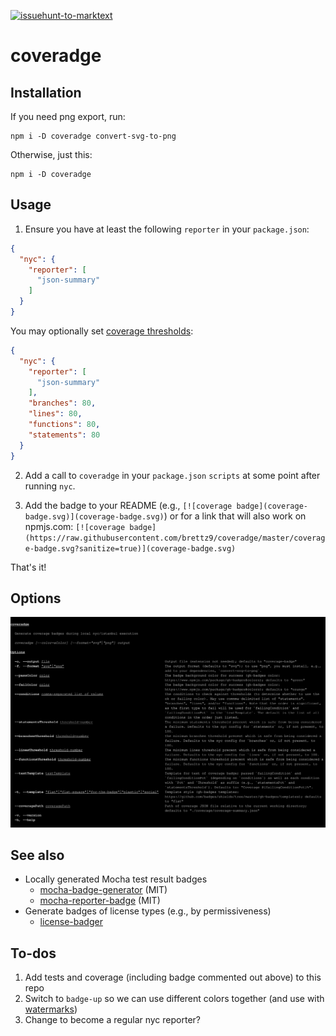 <!--
[![coverage badge](https://raw.githubusercontent.com/brettz9/coveradge/master/coverage-badge.svg?sanitize=true)](coverage-badge.svg)
-->

[![issuehunt-to-marktext](https://issuehunt.io/static/embed/issuehunt-button-v1.svg)](https://issuehunt.io/r/brettz9/coveradge)

# coveradge

## Installation

If you need png export, run:

```
npm i -D coveradge convert-svg-to-png
```

Otherwise, just this:

```
npm i -D coveradge
```

## Usage

1. Ensure you have at least the following `reporter` in your `package.json`:

```json
{
  "nyc": {
    "reporter": [
      "json-summary"
    ]
  }
}
```

You may optionally set [coverage thresholds](https://github.com/istanbuljs/nyc#coverage-thresholds):

```json
{
  "nyc": {
    "reporter": [
      "json-summary"
    ],
    "branches": 80,
    "lines": 80,
    "functions": 80,
    "statements": 80
  }
}
```

2. Add a call to `coveradge` in your `package.json` `scripts` at some point
    after running `nyc`.

3. Add the badge to your README (e.g., `[![coverage badge](coverage-badge.svg)](coverage-badge.svg)`) or for a link that will also work on npmjs.com: `[![coverage badge](https://raw.githubusercontent.com/brettz9/coveradge/master/coverage-badge.svg?sanitize=true)](coverage-badge.svg)`

That's it!

## Options

[![CLI instructions](cli.svg)](cli.svg)

## See also

- Locally generated Mocha test result badges
  - [mocha-badge-generator](https://github.com/ianpogi5/mocha-badge-generator) (MIT)
  - [mocha-reporter-badge](https://github.com/albanm/mocha-reporter-badge) (MIT)
- Generate badges of license types (e.g., by permissiveness)
  - [license-badger](https://github.com/brettz9/license-badger)

## To-dos

1. Add tests and coverage (including badge commented out above) to this repo
1. Switch to `badge-up` so we can use different colors together (and use
    with [watermarks](https://github.com/istanbuljs/nyc#high-and-low-watermarks))
1. Change to become a regular nyc reporter?
